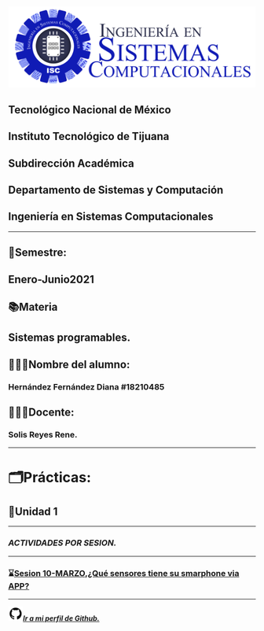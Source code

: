 ![](IMAGES/isclogo.png)


##    Tecnológico Nacional de México

##  Instituto Tecnológico de Tijuana
##       Subdirección Académica
## Departamento de Sistemas y Computación
## Ingeniería en Sistemas Computacionales

___

## 📅**Semestre:** 
## Enero-Junio2021
## 📚**Materia**
## Sistemas programables.
## 👩🏻‍💻**Nombre del alumno:**
###  Hernández Fernández Diana   #18210485
## 👨🏻‍🏫**Docente:**
### Solis Reyes Rene.
___

# 🗂️**Prácticas:**
## 📂**Unidad 1**
___

### ***ACTIVIDADES POR SESION.***
---
 ###  ⌛️[Sesion 10-MARZO,¿Qué sensores tiene su smarphone via APP?](https://github.com/DianaHFer/Sistemas-Programables/blob/main/Sesiones/Sesion10032021-Sensor-APP.md)

---


<img src=IMAGES/github1600.png width=30 height=30>[***Ir a mi perfil de Github.***](https://github.com/DianaHFer/)
